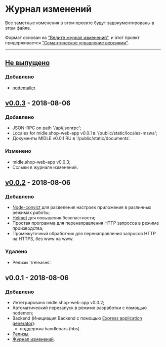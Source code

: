 # Журнал изменений

Все заметные изменения в этом проекте будут задокументированы в этом файле.

Формат основан на ["Ведите журнал изменений"](http://keepachangelog.com/ru/),
и этот проект придерживается ["Семантическое управление версиями"](
http://semver.org/).

***

## [Не выпущено]
### Добавлено
- [nodemailer](https://www.npmjs.com/package/nodemailer).

## [v0.0.3] - 2018-08-06
### Добавлено
- JSON-RPC on path '/api/jsonrpc';
- Locales for midle.shop-web-app v0.0.1 в '/public/static/locales-mswa';
- Документы MIDLE v0.0.1 RU в '/public/static/documents'.

### Изменено
- midle.shop-web-app v0.0.3;
- Сслыки в журнале изменений.

## [v0.0.2] - 2018-08-06
### Добавлено
- [Node-convict](https://www.npmjs.com/package/convict) для разделения
настроек приложения в различных режимах работы;
- [Helmet](https://www.npmjs.com/package/helmet) для повышения безопастности;
- Простая программа для перенаправления HTTP запросов в режиме производства;
- Промежуточный обработчик для перенаправления запросов HTTP на HTTPS,
без www на www.

### Удалено
- Релизы '/releases'.

## v0.0.1 - 2018-08-06
### Добавлено
- Интегрировано midle.shop-web-app v0.0.2;
- Автоматический перезапуск в режиме разработки с помощью nodemon;
- Backend (Инициация Backend с помощью
[Express application generator](http://expressjs.com/starter/generator.html)):
    - поддержка handlebars (hbs).
- [Релизы](/releases);
- [Журнал изменений](/changelog).

[Не выпущено]: https://github.com/midle-shop/midle.shop-backend/compare/v0.0.3...HEAD
[v0.0.3]: https://github.com/midle-shop/midle.shop-backend/compare/v0.0.2...v0.0.3
[v0.0.2]: https://github.com/midle-shop/midle.shop-backend/compare/v0.0.1...v0.0.2
